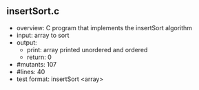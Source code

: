 ## insertSort.c
 - overview: C program that implements the insertSort algorithm
 - input: array to sort
 - output: 
     - print: array printed unordered and ordered
     - return: 0
 - #mutants: 107
 - #lines: 40
 - test format: insertSort \<array\> 
